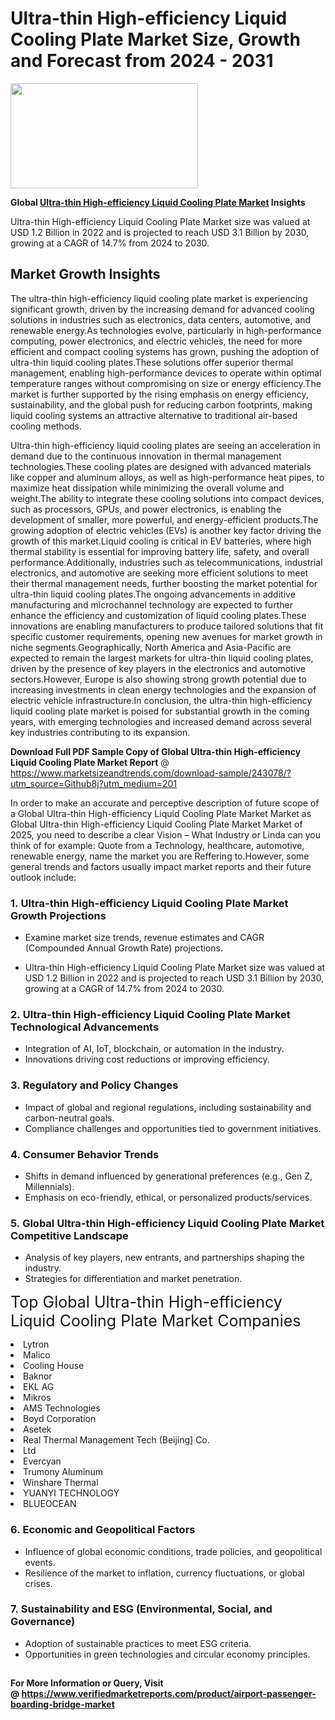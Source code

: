 <H1>Ultra-thin High-efficiency Liquid Cooling Plate Market Size, Growth and Forecast from 2024 - 2031</H1><img class="aligncenter size-medium wp-image-584254" src="https://thirdeyenews.in/wp-content/uploads/2024/09/Global-Market-Research-300x168.jpeg" alt="" width="300" height="168" /><p><strong>Global&nbsp;<a href="https://www.marketsizeandtrends.com/download-sample/243078/?utm_source=Github8j?utm_medium=201">Ultra-thin High-efficiency Liquid Cooling Plate Market</a> Insights</strong></p><p>Ultra-thin High-efficiency Liquid Cooling Plate Market size was valued at USD 1.2 Billion in 2022 and is projected to reach USD 3.1 Billion by 2030, growing at a CAGR of 14.7% from 2024 to 2030.</p><p><h2>Market Growth Insights</h2> <p>The ultra-thin high-efficiency liquid cooling plate market is experiencing significant growth, driven by the increasing demand for advanced cooling solutions in industries such as electronics, data centers, automotive, and renewable energy.As technologies evolve, particularly in high-performance computing, power electronics, and electric vehicles, the need for more efficient and compact cooling systems has grown, pushing the adoption of ultra-thin liquid cooling plates.These solutions offer superior thermal management, enabling high-performance devices to operate within optimal temperature ranges without compromising on size or energy efficiency.The market is further supported by the rising emphasis on energy efficiency, sustainability, and the global push for reducing carbon footprints, making liquid cooling systems an attractive alternative to traditional air-based cooling methods.</p> <p>Ultra-thin high-efficiency liquid cooling plates are seeing an acceleration in demand due to the continuous innovation in thermal management technologies.These cooling plates are designed with advanced materials like copper and aluminum alloys, as well as high-performance heat pipes, to maximize heat dissipation while minimizing the overall volume and weight.The ability to integrate these cooling solutions into compact devices, such as processors, GPUs, and power electronics, is enabling the development of smaller, more powerful, and energy-efficient products.The growing adoption of electric vehicles (EVs) is another key factor driving the growth of this market.Liquid cooling is critical in EV batteries, where high thermal stability is essential for improving battery life, safety, and overall performance.Additionally, industries such as telecommunications, industrial electronics, and automotive are seeking more efficient solutions to meet their thermal management needs, further boosting the market potential for ultra-thin liquid cooling plates.The ongoing advancements in additive manufacturing and microchannel technology are expected to further enhance the efficiency and customization of liquid cooling plates.These innovations are enabling manufacturers to produce tailored solutions that fit specific customer requirements, opening new avenues for market growth in niche segments.Geographically, North America and Asia-Pacific are expected to remain the largest markets for ultra-thin liquid cooling plates, driven by the presence of key players in the electronics and automotive sectors.However, Europe is also showing strong growth potential due to increasing investments in clean energy technologies and the expansion of electric vehicle infrastructure.In conclusion, the ultra-thin high-efficiency liquid cooling plate market is poised for substantial growth in the coming years, with emerging technologies and increased demand across several key industries contributing to its expansion.</p> <p><span class=""><strong>Download Full PDF Sample Copy of Global Ultra-thin High-efficiency Liquid Cooling Plate Market Report</strong> @ <a href="https://www.marketsizeandtrends.com/download-sample/243078/?utm_source=Github8j?utm_medium=201" target="_blank">https://www.marketsizeandtrends.com/download-sample/243078/?utm_source=Github8j?utm_medium=201</a></span></p><p>In order to make an accurate and perceptive description of future scope of a Global&nbsp;Ultra-thin High-efficiency Liquid Cooling Plate Market Market as Global&nbsp;Ultra-thin High-efficiency Liquid Cooling Plate Market Market of 2025, you need to describe a clear Vision &ndash; What Industry or Linda can you think of for example: Quote from a Technology, healthcare, automotive, renewable energy, name the market you are Reffering to.However, some general trends and factors usually impact market reports and their future outlook include:</p><h3>1.&nbsp;<strong>Ultra-thin High-efficiency Liquid Cooling Plate Market Growth Projections</strong></h3><ul><li>Examine market size trends, revenue estimates and CAGR (Compounded Annual Growth Rate) projections.</li><li><p>Ultra-thin High-efficiency Liquid Cooling Plate Market size was valued at USD 1.2 Billion in 2022 and is projected to reach USD 3.1 Billion by 2030, growing at a CAGR of 14.7% from 2024 to 2030.</p></li></ul><h3>2.&nbsp;<strong>Ultra-thin High-efficiency Liquid Cooling Plate Market Technological Advancements</strong></h3><ul><li>Integration of AI, IoT, blockchain, or automation in the industry.</li><li>Innovations driving cost reductions or improving efficiency.</li></ul><h3>3.&nbsp;<strong>Regulatory and Policy Changes</strong></h3><ul><li>Impact of global and regional regulations, including sustainability and carbon-neutral goals.</li><li>Compliance challenges and opportunities tied to government initiatives.</li></ul><h3>4.&nbsp;<strong>Consumer Behavior Trends</strong></h3><ul><li>Shifts in demand influenced by generational preferences (e.g., Gen Z, Millennials).</li><li>Emphasis on eco-friendly, ethical, or personalized products/services.</li></ul><h3>5.&nbsp;<strong>Global Ultra-thin High-efficiency Liquid Cooling Plate Market Competitive Landscape</strong></h3><ul><li>Analysis of key players, new entrants, and partnerships shaping the industry.</li><li>Strategies for differentiation and market penetration.</li></ul><p data-pm-slice="1 1 []"><span style="color: inherit; font-family: inherit; font-size: 25px;">Top Global Ultra-thin High-efficiency Liquid Cooling Plate Market Companies</span></p><div class="" data-test-id=""><p><li>Lytron</li><li> Malico</li><li> Cooling House</li><li> Baknor</li><li> EKL AG</li><li> Mikros</li><li> AMS Technologies</li><li> Boyd Corporation</li><li> Asetek</li><li> Real Thermal Management Tech (Beijing] Co.</li><li>Ltd</li><li> Evercyan</li><li> Trumony Aluminum</li><li> Winshare Thermal</li><li> YUANYI TECHNOLOGY</li><li> BLUEOCEAN</li></p></div><h3>6.&nbsp;<strong>Economic and Geopolitical Factors</strong></h3><ul><li>Influence of global economic conditions, trade policies, and geopolitical events.</li><li>Resilience of the market to inflation, currency fluctuations, or global crises.</li></ul><h3>7.&nbsp;<strong>Sustainability and ESG (Environmental, Social, and Governance)</strong></h3><ul><li>Adoption of sustainable practices to meet ESG criteria.</li><li>Opportunities in green technologies and circular economy principles.</li></ul><h2><strong style="font-size: 14px;">For More Information or Query, Visit @&nbsp;</strong><a style="background-color: #ffffff; font-size: 14px;" href="https://www.marketsizeandtrends.com/report/ultra-thin-high-efficiency-liquid-cooling-plate-market/" target="_blank">https://www.verifiedmarketreports.com/product/airport-passenger-boarding-bridge-market</a></h2>